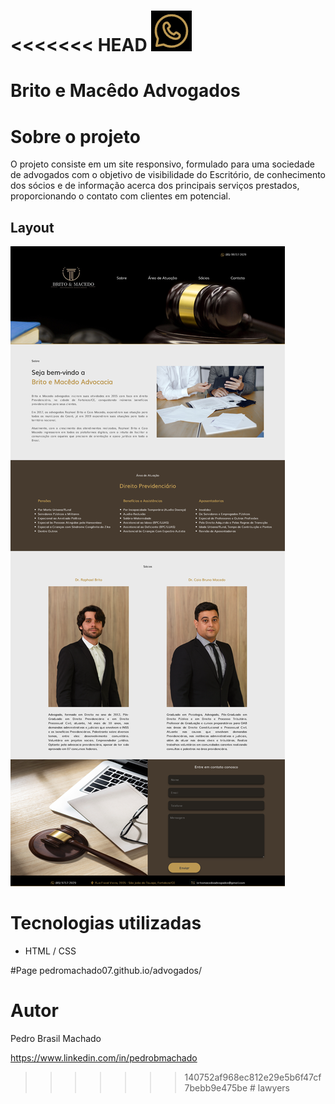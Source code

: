 <<<<<<< HEAD
<img src="./img/icon.png">
=======
# Brito e Macêdo Advogados


# Sobre o projeto
O projeto consiste em um site responsivo, formulado para uma sociedade de advogados com o objetivo de visibilidade do Escritório, de conhecimento dos sócios e de informação acerca dos principais serviços prestados, proporcionando o contato com clientes em potencial.

## Layout 
![Web 1](britomacedo.png)





# Tecnologias utilizadas

- HTML / CSS 

#Page
pedromachado07.github.io/advogados/



# Autor

Pedro Brasil Machado

https://www.linkedin.com/in/pedrobmachado

>>>>>>> 140752af968ec812e29e5b6f47cf7bebb9e475be
#   l a w y e r s 
 
 